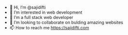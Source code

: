 - 👋 Hi, I’m @sajidifti
- 👀 I’m interested in web development
- 🌱 I’m a full stack web developer
- 💞️ I’m looking to collaborate on bulding amazing websites
- 📫 How to reach me https://sajidifti.com

<!---
sajidifti/sajidifti is a ✨ special ✨ repository because its `README.md` (this file) appears on your GitHub profile.
You can click the Preview link to take a look at your changes.
--->
